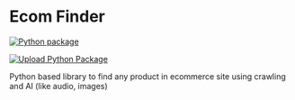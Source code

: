 # Ecom Finder
[![Python package](https://github.com/MYGITHUBPRIYANKA/ecom_finder/actions/workflows/python-package.yml/badge.svg)](https://github.com/MYGITHUBPRIYANKA/ecom_finder/actions/workflows/python-package.yml)

[![Upload Python Package](https://github.com/MYGITHUBPRIYANKA/ecom_finder/actions/workflows/python-publish.yml/badge.svg)](https://github.com/MYGITHUBPRIYANKA/ecom_finder/actions/workflows/python-publish.yml)

Python based library to find any product in ecommerce site using crawling and AI (like audio, images)
